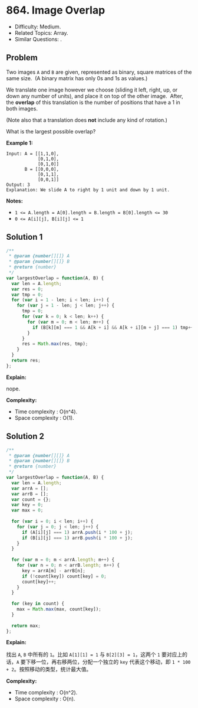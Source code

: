 # 864. Image Overlap

- Difficulty: Medium.
- Related Topics: Array.
- Similar Questions: .

## Problem

Two images ```A``` and ```B``` are given, represented as binary, square matrices of the same size.  (A binary matrix has only 0s and 1s as values.)

We translate one image however we choose (sliding it left, right, up, or down any number of units), and place it on top of the other image.  After, the **overlap** of this translation is the number of positions that have a 1 in both images.

(Note also that a translation does **not** include any kind of rotation.)

What is the largest possible overlap?

**Example 1:**

```
Input: A = [[1,1,0],
            [0,1,0],
            [0,1,0]]
       B = [[0,0,0],
            [0,1,1],
            [0,0,1]]
Output: 3
Explanation: We slide A to right by 1 unit and down by 1 unit.
```

**Notes:** 

- ```1 <= A.length = A[0].length = B.length = B[0].length <= 30```
- ```0 <= A[i][j], B[i][j] <= 1```

## Solution 1

```javascript
/**
 * @param {number[][]} A
 * @param {number[][]} B
 * @return {number}
 */
var largestOverlap = function(A, B) {
  var len = A.length;
  var res = 0;
  var tmp = 0;
  for (var i = 1 - len; i < len; i++) {
    for (var j = 1 - len; j < len; j++) {
      tmp = 0;
      for (var k = 0; k < len; k++) {
        for (var m = 0; m < len; m++) {
          if (B[k][m] === 1 && A[k + i] && A[k + i][m + j] === 1) tmp++;
        }
      }
      res = Math.max(res, tmp);
    }
  }
  return res;
};
```

**Explain:**

nope.

**Complexity:**

* Time complexity : O(n^4).
* Space complexity : O(1).

## Solution 2

```javascript
/**
 * @param {number[][]} A
 * @param {number[][]} B
 * @return {number}
 */
var largestOverlap = function(A, B) {
  var len = A.length;
  var arrA = [];
  var arrB = [];
  var count = {};
  var key = 0;
  var max = 0;
  
  for (var i = 0; i < len; i++) {
    for (var j = 0; j < len; j++) {
      if (A[i][j] === 1) arrA.push(i * 100 + j);
      if (B[i][j] === 1) arrB.push(i * 100 + j);
    }
  }
  
  for (var m = 0; m < arrA.length; m++) {
    for (var n = 0; n < arrB.length; n++) {
      key = arrA[m] - arrB[n];
      if (!count[key]) count[key] = 0;
      count[key]++;
    }
  }
  
  for (key in count) {
    max = Math.max(max, count[key]);
  }
  
  return max;
};
```

**Explain:**

找出 `A`, `B` 中所有的 `1`。比如 `A[1][1] = 1` 与 `B[2][3] = 1`，这两个 `1` 要对应上的话，`A` 要下移一位，再右移两位，分配一个独立的 `key` 代表这个移动，即 `1 * 100 + 2`。按照移动的类型，统计最大值。

**Complexity:**

* Time complexity : O(n^2).
* Space complexity : O(n).
